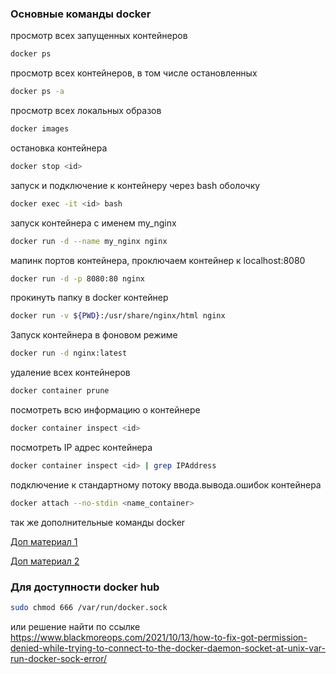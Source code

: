 ### Основные команды docker

просмотр всех запущенных контейнеров

```bash
docker ps
```

просмотр всех контейнеров, в том числе остановленных

```bash
docker ps -a
```

просмотр всех локальных образов

```bash
docker images
```

остановка контейнера

```bash
docker stop <id>
```

запуск и подключение к контейнеру через bash оболочку
```bash
docker exec -it <id> bash
```

запуск контейнера с именем my_nginx

```bash
docker run -d --name my_nginx nginx
```

мапинк портов контейнера, проключаем контейнер к localhost:8080

```bash
docker run -d -p 8080:80 nginx
```

прокинуть папку в docker контейнер

```bash
docker run -v ${PWD}:/usr/share/nginx/html nginx
```

Запуск контейнера в фоновом режиме
```bash
docker run -d nginx:latest
```

удаление всех контейнеров

```bash
docker container prune
```

посмотреть всю информацию о контейнере

```bash
docker container inspect <id>
```

посмотреть IP адрес контейнера

```bash
docker container inspect <id> | grep IPAddress
```

подключение к стандартному потоку ввода.вывода.ошибок контейнера

```bash
docker attach --no-stdin <name_container>
```
так же дополнительные команды docker

[Доп материал 1](https://for-each.dev/lessons/b/-ops-docker-attach-detach-container)

[Доп материал 2](https://www.linuxshop.ru/articles/a26710824-osnovnye_komandy_dlya_docker)

### Для доступности docker hub

```bash
sudo chmod 666 /var/run/docker.sock
```

или решение найти по ссылке https://www.blackmoreops.com/2021/10/13/how-to-fix-got-permission-denied-while-trying-to-connect-to-the-docker-daemon-socket-at-unix-var-run-docker-sock-error/
